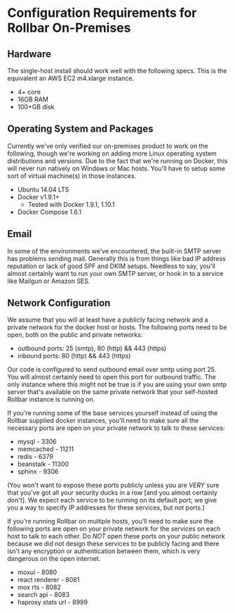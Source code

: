 # Configuration Requirements for Rollbar On-Premises

## Hardware

The single-host install should work well with the following specs.  This
is the equivalent an AWS EC2 m4.xlarge instance.

- 4+ core
- 16GB RAM
- 100+GB disk

## Operating System and Packages

Currently we've only verified our on-premises product to work on the
following, though we're working on adding more Linux operating system
distributions and versions.  Due to the fact that we're running on
Docker, this will never run natively on Windows or Mac hosts.  You'll
have to setup some sort of virtual machine(s) in those instances.

- Ubuntu 14.04 LTS
- Docker v1.9.1+
  - Tested with Docker 1.9.1, 1.10.1
- Docker Compose 1.6.1

## Email

In some of the environments we've encountered, the built-in SMTP server
has problems sending mail.  Generally this is from things like bad IP
address reputation or lack of good SPF and DKIM setups.  Needless to
say, you'll almost certainly want to run your own SMTP server, or hook
in to a service like Mailgun or Amazon SES.

## Network Configuration

We assume that you will at least have a publicly facing network and a
private network for the docker host or hosts.  The following ports need
to be open, both on the public and private networks:

* outbound ports: 25 (smtp), 80 (http) && 443 (https)
* inbound ports: 80 (http) && 443 (https)

Our code is configured to send outbound email over smtp using port 25.
You will almost certainly need to open this port for outbound traffic.
The only instance where this might not be true is if you are using
your own smtp server that's available on the same private network
that your self-hosted Rollbar instance is running on.

If you're running some of the base services yourself instead of using
the Rollbar supplied docker instances, you'll need to make sure all the
necessary ports are open on your private network to talk to these
services:

* mysql - 3306
* memcached - 11211
* redis - 6379
* beanstalk - 11300
* sphinx - 9306

(You won't want to expose these ports publicly unless you are *VERY*
sure that you've got all your security ducks in a row [and you almost
certainly don't].  We expect each service to be running on its default
port; we give you a way to specify IP addresses for these services, but
not ports.)

If you're running Rollbar on multiple hosts, you'll need to make sure
the following ports are open on your private network for the services on
each host to talk to each other. Do *NOT* open these ports on your
public network because we did not design these services to be publicly
facing and there isn't any encryption or authentication between them,
which is very dangerous on the open internet.

* moxui - 8080
* react renderer - 8081
* mox rts - 8082
* search api - 8083
* haproxy stats url - 8999
